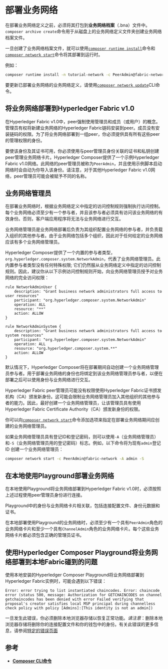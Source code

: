 # 部署业务网络

在部署业务网络定义之前，必须将其打包到**业务网络档案**（.bna）文件中。`composer archive create`命令用于从磁盘上的业务网络定义文件夹创建业务网络档案文件。

一旦创建了业务网络档案文件，就可以使用[`composer runtime install`](reference/composer.runtime.install.md)命令和[`composer network start`](reference/composer.network.start.md)命令将其部署到运行时。

例如：
```bash
composer runtime install -n tutorial-network -c PeerAdmin@fabric-network
```

要更新已部署业务网络的业务网络定义，请使用[`composer network update`](reference/composer.network.update.md)CLI命令。

## 将业务网络部署到Hyperledger Fabric v1.0

在Hyperledger Fabric v1.0中，peer强制使用管理员和成员（或用户）的概念。管理员有权将新建业务网络的Hyperledger Fabric链码安装到peer。成员没有安装链码的权限。为了将业务网络部署到一组peer，你必须提供具有所有这些peer的管理权限的身份。

要使该身份及其证书可用，你必须使用与peer管理员身份关联的证书和私钥创建peer管理业务网络卡片。Hyperledger Composer提供了一个示例Hyperledger Fabric v1.0网络。此网络的peer管理员被称为`PeerAdmin`，并且使用示例脚本启动网络时会自动为你导入该身份。请注意，对于其他Hyperledger Fabric v1.0网络，peer管理员可能会被赋予不同的名称。

## 业务网络管理员

在部署业务网络时，根据业务网络定义中指定的访问控制规则强制执行访问控制。每个业务网络必须至少有一个参与者，并且该参与者必须具有访问该业务网络的有效身份。否则，客户端应用程序将无法与业务网络进行交互。

业务网络管理员是业务网络部署后负责为其组织配置业务网络的参与者，并负责载入组织的其他参与者。由于业务网络包括多个组织，因此对于任何给定的业务网络应该有多个业务网络管理员。

Hyperledger Composer提供了一个内置的参与者类型，`org.hyperledger.composer.system.NetworkAdmin`，代表了业务网络管理员。此内置参与者类型没有任何特殊权限; 它们仍然服从业务网络定义中指定的访问控制规则。因此，建议你从以下示例访问控制规则开始，向业务网络管理员授予对业务网络的完全访问权限：
```
rule NetworkAdminUser {
    description: "Grant business network administrators full access to user resources"
    participant: "org.hyperledger.composer.system.NetworkAdmin"
    operation: ALL
    resource: "**"
    action: ALLOW
}

rule NetworkAdminSystem {
    description: "Grant business network administrators full access to system resources"
    participant: "org.hyperledger.composer.system.NetworkAdmin"
    operation: ALL
    resource: "org.hyperledger.composer.system.**"
    action: ALLOW
}
```

默认情况下，Hyperledger Composer将在部署期间自动创建一个业务网络管理员参与者。用于部署业务网络的身份也将绑定到该业务网络管理员参与者，以便在部署之后可以使用身份与业务网络进行交互。

Hyperledger Fabric peer管理员可能没有权限使用Hyperledger Fabric证书颁发机构（CA）颁发新身份。这可能会限制业务网络管理员加入其他组织的其他参与者的能力。因此，最好创建一个业务网络管理员，让该管理员具有使用Hyperledger Fabric Certificate Authority（CA）颁发新身份的权限。

你可以向[`composer network start`](reference/composer.network.start.md)命令添加选项来指定在部署业务网络期间应创建的业务网络管理员。

如果业务网络管理员具有登记ID和登记密码，则可以使用`-A`（业务网络管理员）和`-S`（业务网络管理员用的登记密码）标志。例如，以下命令将为现有`admin`登记ID 创建一个业务网络管理员：
```bash
composer network start -c PeerAdmin@fabric-network -A admin -S
```

## 在本地使用Playground部署业务网络

在本地使用Playground将业务网络部署到Hyperledger Fabric v1.0时，必须按照上述过程使用peer管理员身份进行连接。

Playground中的身份与业务网络卡片相关联，包括连接配置文件、身份元数据和证书。

在本地部署使用Playground的业务网络时，必须至少有一个具有`PeerAdmin`角色的业务网络卡片和至少一个具有`ChannelAdmin`角色的业务网络卡片。每个这些业务网络卡片都必须包含正确的管理员证书。

## 使用Hyperledger Composer Playground将业务网络部署到本地Fabric碰到的问题

使用本地安装的Hyperledger Composer Playground将业务网络部署到Hyperledger Fabric实例时，可能会遇到以下错误：
```
Error: error trying to list instantiated chaincodes. Error: chaincode error (status 500, message: Authorization for GETCHAINCODES on channel getchaincodes has been denied with error Failed verifying that proposal's creator satisfies local MSP principal during channelless check policy with policy [Admins]:[This identity is not an admin])
```

一旦发生此错误，你必须删除本地浏览器存储以恢复正常功能。*请注意*：删除本地浏览器存储将删除你的连接配置文件和你的钱包中的身份。有关此错误的更多信息，请参阅[特定的错误页面](https://hyperledger.github.io/composer/problems/deployment-local-playground.html)

## 参考

- [**Composer CLI命令**](reference_commands.md)


